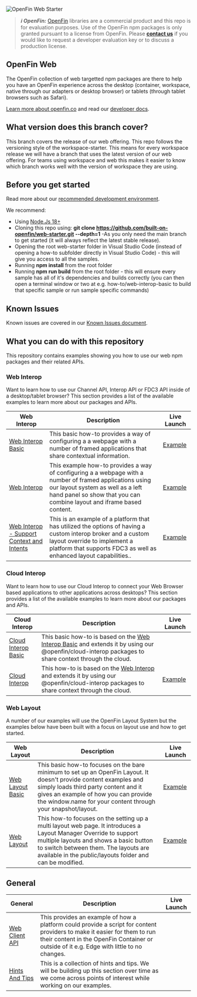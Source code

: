 ![OpenFin Web Starter](./assets/openfin-web-starter.png)

> **_:information_source: OpenFin:_** [OpenFin](https://www.openfin.co/) libraries are a commercial product and this repo is for evaluation purposes. Use of the OpenFin npm packages is only granted pursuant to a license from OpenFin. Please [**contact us**](https://www.openfin.co/contact/) if you would like to request a developer evaluation key or to discuss a production license.

## OpenFin Web

The OpenFin collection of web targetted npm packages are there to help you have an OpenFin experience across the desktop (container, workspace, native through our adapters or desktop browser) or tablets (through tablet browsers such as Safari).

[Learn more about openfin.co](https://www.openfin.co/) and read our [developer docs](https://developers.openfin.co/of-docs/docs/web-interop).

## What version does this branch cover?

This branch covers the release of our web offering. This repo follows the versioning style of the workspace-starter. This means for every workspace release we will have a branch that uses the latest version of our web offering. For teams using workspace and web this makes it easier to know which branch works well with the version of workspace they are using.

## Before you get started

Read more about our [recommended development environment](https://developers.openfin.co/of-docs/docs/set-up-your-dev-environment).

We recommend:

- Using [Node.Js 18+](https://nodejs.org/en/about/previous-releases)
- Cloning this repo using: **git clone <https://github.com/built-on-openfin/web-starter.git> --depth=1** -As you only need the main branch to get started (it will always reflect the latest stable release).
- Opening the root web-starter folder in Visual Studio Code (instead of opening a how-to subfolder directly in Visual Studio Code) - this will give you access to all the samples.
- Running **npm install** from the root folder
- Running **npm run build** from the root folder - this will ensure every sample has all of it's dependencies and builds correctly (you can then open a terminal window or two at e.g. how-to/web-interop-basic to build that specific sample or run sample specific commands)

## Known Issues

Known issues are covered in our [Known Issues document](./docs/known-issues.md).

## What you can do with this repository

This repository contains examples showing you how to use our web npm packages and their related APIs.

### Web Interop

Want to learn how to use our Channel API, Interop API or FDC3 API inside of a desktop/tablet browser? This section provides a list of the available examples to learn more about our packages and APIs.

| Web Interop                                                            | Description                                                                                                                                                                                                     | Live Launch                                                                                                                                                                                                                                                                                                                                                                                                                                                                                                                                                              |
| ----------------------------------------------------------------------------- | --------------------------------------------------------------------------------------------------------------------------------------------------------------------------------------------------------------- | ------------------------------------------------------------------------------------------------------------------------------------------------------------------------------------------------------------------------------------------------------------------------------------------------------------------------------------------------------------------------------------------------------------------------------------------------------------------------------------------------------------------------------------------------------------------------ |
| [Web Interop Basic](./how-to/web-interop-basic) | This basic how-to provides a way of configuring a a webpage with a number of framed applications that share contextual information.                                                                |          [Example](https://built-on-openfin.github.io/web-starter/web/v18.0.0/web-interop-basic/platform/provider.html)                                                                                                                                                                                                                                                                             |
| [Web Interop](./how-to/web-interop) | This example how-to provides a way of configuring a a webpage with a number of framed applications using our layout system as well as a left hand panel so show that you can combine layout and iframe based content.                                                                |          [Example](https://built-on-openfin.github.io/web-starter/web/v18.0.0/web-interop/platform/provider.html)                                                                                                                                                                                                                                                                             |
| [Web Interop - Support Context and Intents](./how-to/web-interop-support-context-and-intents) | This is an example of a platform that has utilized the options of having a custom interop broker and a custom layout override to implement a platform that supports FDC3 as well as enhanced layout capabilities..                                                                |          [Example](https://built-on-openfin.github.io/web-starter/web/v18.0.0/web-interop-support-context-and-intents/platform/provider.html)                                                                                                                                                                                                                                                                             |

### Cloud Interop

Want to learn how to use our Cloud Interop to connect your Web Browser based applications to other applications across desktops? This section provides a list of the available examples to learn more about our packages and APIs.

| Cloud Interop                                                            | Description                                                                                                                                                                                                     | Live Launch                                                                                                                                                                                                                                                                                                                                                                                                                                                                                                                                                              |
| ----------------------------------------------------------------------------- | --------------------------------------------------------------------------------------------------------------------------------------------------------------------------------------------------------------- | ------------------------------------------------------------------------------------------------------------------------------------------------------------------------------------------------------------------------------------------------------------------------------------------------------------------------------------------------------------------------------------------------------------------------------------------------------------------------------------------------------------------------------------------------------------------------ |
| [Cloud Interop Basic](./how-to/cloud-interop-basic) | This basic how-to is based on the [Web Interop Basic](./how-to/web-interop-basic) and extends it by using our @openfin/cloud-interop packages to share context through the cloud.                                                                |                                                                                                                                                                                                                                                                                       |
| [Cloud Interop](./how-to/cloud-interop) | This how-to is based on the [Web Interop](./how-to/web-interop) and extends it by using our @openfin/cloud-interop packages to share context through the cloud.                                                                | [Example](https://built-on-openfin.github.io/web-starter/web/v18.0.0/cloud-interop/platform/provider.html)                                                                                                                                                                                                                                                                                       |

### Web Layout

A number of our examples will use the OpenFin Layout System but the examples below have been built with a focus on layout use and how to get started.

| Web Layout                                                            | Description                                                                                                                                                                                                     | Live Launch                                                                                                                                                                                                                                                                                                                                                                                                                                                                                                                                                              |
| ----------------------------------------------------------------------------- | --------------------------------------------------------------------------------------------------------------------------------------------------------------------------------------------------------------- | ------------------------------------------------------------------------------------------------------------------------------------------------------------------------------------------------------------------------------------------------------------------------------------------------------------------------------------------------------------------------------------------------------------------------------------------------------------------------------------------------------------------------------------------------------------------------ |
| [Web Layout Basic](./how-to/web-layout-basic) | This basic how-to focuses on the bare minimum to set up an OpenFin Layout. It doesn't provide content examples and simply loads third party content and it gives an example of how you can provide the window.name for your content through your snapshot/layout.                                                               |          [Example](https://built-on-openfin.github.io/web-starter/web/v18.0.0/web-layout-basic/platform/provider.html)                                                                                                                                                                                                                                                                             |
| [Web Layout](./how-to/web-layout) | This how-to focuses on the setting up a multi layout web page. It introduces a Layout Manager Override to support multiple layouts and shows a basic button to switch between them. The layouts are available in the public/layouts folder and can be modified.                                                               |          [Example](https://built-on-openfin.github.io/web-starter/web/v18.0.0/web-layout/platform/provider.html)                                                                                                                                                                                                                                                                             |

## General

| General                                                                      | Description                                                                                                                                                                    | Live Launch |
| ---------------------------------------------------------------------------------- | ------------------------------------------------------------------------------------------------------------------------------------------------------------------------------ | ----------- |
| [Web Client API](./how-to/web-client-api)                                          | This provides an example of how a platform could provide a script for content providers to make it easier for them to run their content in the OpenFin Container or outside of it e.g. Edge with little to no changes. |             |
| [Hints And Tips](./how-to/hints-and-tips)                                          | This is a collection of hints and tips. We will be building up this section over time as we come across points of interest while working on our examples. |             |
